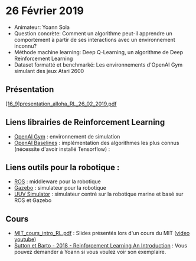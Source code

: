 # 26 Février 2019
- Animateur: Yoann Sola
- Question concrète: Comment un algorithme peut-il apprendre un comportement à partir de ses interactions avec un environnement inconnu?
- Méthode machine learning: Deep Q-Learning, un algorithme de Deep Reinforcement Learning
- Dataset formatté et benchmarké: Les environnements d'OpenAI Gym simulant des jeux Atari 2600

## Présentation
[[16_9]presentation_alloha_RL_26_02_2019.pdf](https://github.com/amlb/amlb.github.io/blob/master/2019-02-26_ReinforcementLearning/[16_9]presentation_alloha_RL_26_02_2019.pdf)

## Liens librairies de Reinforcement Learning
- [OpenAI Gym](https://github.com/openai/gym) : environnement de simulation
- [OpenAI Baselines](https://github.com/openai/baselines) : implémentation des algorithmes les plus connus (nécessite d'avoir installé Tensorflow) :

## Liens outils pour la robotique :
- [ROS](http://www.ros.org) : middleware pour la robotique
- [Gazebo](http://gazebosim.org) : simulateur pour la robotique
- [UUV Simulator](https://uuvsimulator.github.io) :  simulateur centré sur la robotique marine et basé sur ROS et Gazebo

## Cours
- [MIT_cours_intro_RL.pdf](https://github.com/amlb/amlb.github.io/blob/master/2019-02-26_ReinforcementLearning/MIT_cours_intro_RL.pdf) : Slides présentés lors d'un cours du MIT ([video youtube](https://youtu.be/zR11FLZ-O9M))
- [Sutton et Barto - 2018 - Reinforcement Learning An Introduction](https://mitpress.mit.edu/books/reinforcement-learning-second-edition) : Vous pouvez demander à Yoann si vous voulez voir son exemplaire.
